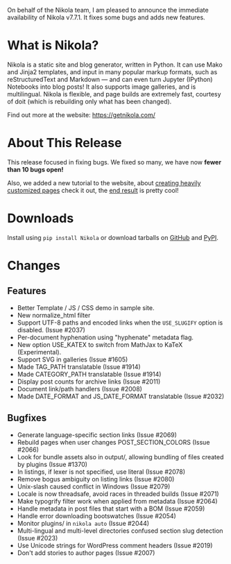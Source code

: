 <!-- 
.. title: Nikola v7.7.1 is out!
.. slug: nikola-v771-is-out
.. date: 2015-09-15 18:54:58 UTC
.. tags: nikola, planet, python, programming, release
.. category: 
.. link: 
.. description: 
.. type: text
-->

On behalf of the Nikola team, I am pleased to announce the immediate availability of Nikola v7.7.1. It fixes some bugs and adds new features.

What is Nikola?
===============

Nikola is a static site and blog generator, written in Python.
It can use Mako and Jinja2 templates, and input in many popular markup formats, such as reStructuredText and Markdown — and can even turn Jupyter (IPython) Notebooks into blog posts! It also supports image galleries, and is multilingual. Nikola is flexible, and page builds are extremely fast, courtesy of doit (which is rebuilding only what has been changed).

Find out more at the website: https://getnikola.com/

About This Release
==================

This release focused in fixing bugs. We fixed so many, we have now **fewer than 10 bugs open!**

Also, we added a new tutorial to the website, about
[creating heavily customized pages](https://getnikola.com/creating-a-custom-page.html)
check it out, the [end result](https://getnikola.com/dr-nikola-final.html) is pretty cool!

Downloads
=========

Install using `pip install Nikola` or download tarballs on [GitHub][] and [PyPI][].

[GitHub]: https://github.com/getnikola/nikola/releases/tag/vX.Y.Z
[PyPI]: https://pypi.python.org/pypi/Nikola/X.Y.Z

Changes
=======

Features
--------

* Better Template / JS / CSS demo in sample site.
* New normalize_html filter
* Support UTF-8 paths and encoded links when the ``USE_SLUGIFY`` option
  is disabled. (Issue #2037)
* Per-document hyphenation using "hyphenate" metadata flag.
* New option USE_KATEX to switch from MathJax to KaTeX (Experimental).
* Support SVG in galleries (Issue #1605)
* Made TAG_PATH translatable (Issue #1914)
* Made CATEGORY_PATH translatable (Issue #1914)
* Display post counts for archive links (Issue #2011)
* Document link/path handlers (Issue #2008)
* Made DATE_FORMAT and JS_DATE_FORMAT translatable (Issue #2032)

Bugfixes
--------

* Generate language-specific section links (Issue #2069)
* Rebuild pages when user changes POST_SECTION_COLORS (Issue #2066)
* Look for bundle assets also in output/, allowing bundling of files
  created by plugins (Issue #1370)
* In listings, if lexer is not specified, use literal (Issue #2078)
* Remove bogus ambiguity on listing links (Issue #2080)
* Unix-slash caused conflict in Windows (Issue #2079)
* Locale is now threadsafe, avoid races in threaded builds (Issue #2071)
* Make typogrify filter work when applied from metadata (Issue #2064)
* Handle metadata in post files that start with a BOM (Issue #2059)
* Handle error downloading bootswatches (Issue #2054)
* Monitor plugins/ in ``nikola auto`` (Issue #2044)
* Multi-lingual and multi-level directories confused section slug
  detection (Issue #2023)
* Use Unicode strings for WordPress comment headers (Issue #2019)
* Don't add stories to author pages (Issue #2007)
